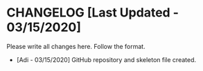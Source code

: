 # CHANGELOG [Last Updated - 03/15/2020]
Please write all changes here. Follow the format.

- [Adi - 03/15/2020] GitHub repository and skeleton file created.
